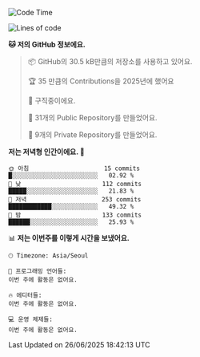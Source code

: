   <!--START_SECTION:waka-->
![Code Time](http://img.shields.io/badge/Code%20Time-1%2C094%20hrs%2016%20mins-blue)

![Lines of code](https://img.shields.io/badge/%EC%A0%80%EB%8A%94%20%EC%97%AC%ED%83%9C%EA%B9%8C%EC%A7%80%20-798.2%20thousand%20%EC%A4%84%EC%9D%98%20%EC%BD%94%EB%93%9C%EB%A5%BC%20%EC%9E%91%EC%84%B1%ED%96%88%EC%96%B4%EC%9A%94.-blue)

**🐱 저의 GitHub 정보에요.** 

> 📦 GitHub의 30.5 kB만큼의 저장소를 사용하고 있어요. 
 > 
> 🏆 35 만큼의 Contributions을 2025년에 했어요
 > 
> 💼 구직중이에요.
 > 
> 📜 31개의 Public Repository를 만들었어요. 
 > 
> 🔑 9개의 Private Repository를 만들었어요. 
 > 
**저는 저녁형 인간이에요. 🦉** 

```text
🌞 아침                     15 commits          █░░░░░░░░░░░░░░░░░░░░░░░░   02.92 % 
🌆 낮　                     112 commits         █████░░░░░░░░░░░░░░░░░░░░   21.83 % 
🌃 저녁                     253 commits         ████████████░░░░░░░░░░░░░   49.32 % 
🌙 밤　                     133 commits         ██████░░░░░░░░░░░░░░░░░░░   25.93 % 
```


📊 **저는 이번주를 이렇게 시간을 보냈어요.** 

```text
🕑︎ Timezone: Asia/Seoul

💬 프로그래밍 언어들: 
이번 주에 활동은 없어요.

🔥 에디터들: 
이번 주에 활동은 없어요.

💻 운영 체제들: 
이번 주에 활동은 없어요.
```


 Last Updated on 26/06/2025 18:42:13 UTC
<!--END_SECTION:waka-->
